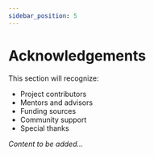 ```yaml
---
sidebar_position: 5
---
```


# Acknowledgements

<!-- TODO: Add acknowledgements -->

This section will recognize:
- Project contributors
- Mentors and advisors
- Funding sources
- Community support
- Special thanks

*Content to be added...*
